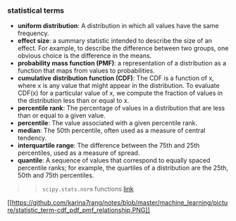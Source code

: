 ### statistical terms
*  **uniform distribution**: A distribution in which all values have the same frequency.
*  **effect size**: a summary statistic intended to describe the size of an
effect. For example, to describe the difference between two groups, one obvious choice
is the difference in the means.
*  **probability mass function (PMF)**: a representation of a distribution as a function that maps from values to probabilities.
* **cumulative distribution function (CDF)**: The CDF is a function of x, where x is any value that might appear in the distribution. To evaluate CDF(x) for a particular value of x, we compute the fraction of values in the distribution less than or equal to x.
* **percentile rank**: The percentage of values in a distribution that are less than or equal to a given value.
* **percentile**: The value associated with a given percentile rank.
* **median**: The 50th percentile, often used as a measure of central tendency.
* **interquartile range**: The difference between the 75th and 25th percentiles, used as a measure of spread.
* **quantile**: A sequence of values that correspond to equally spaced percentile ranks; for example,
the quartiles of a distribution are the 25th, 50th and 75th percentiles.

>> `scipy.stats.norm` functions [link](https://docs.scipy.org/doc/scipy/reference/generated/scipy.stats.norm.html)

[[https://github.com/karina7rang/notes/blob/master/machine_learning/picture/statistic_term-cdf_pdf_pmf_relationship.PNG]]
